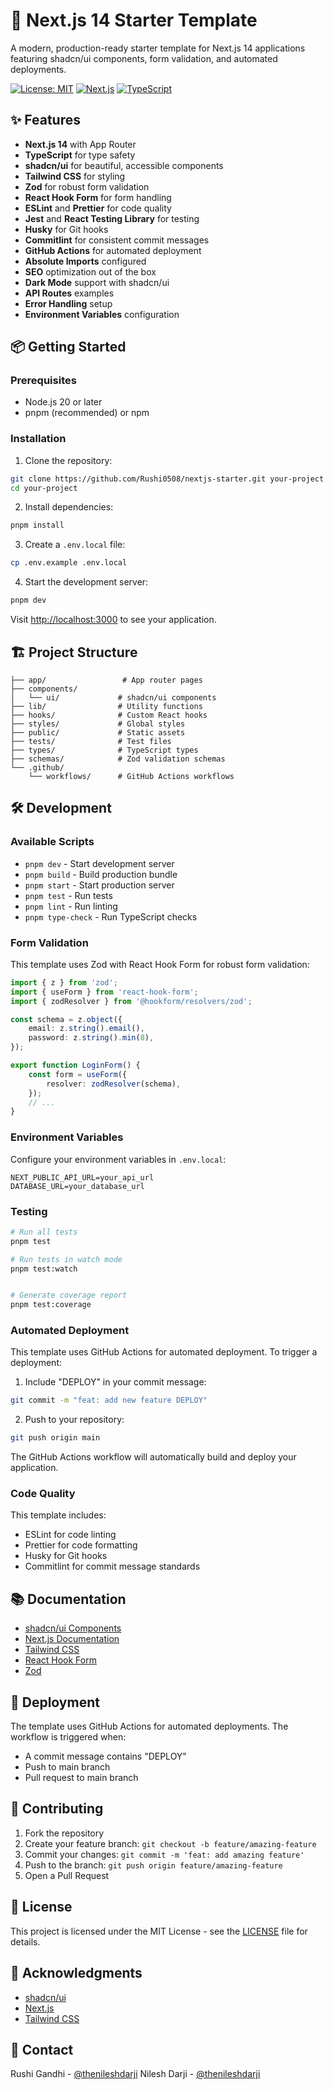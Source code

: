 # 🚀 Next.js 14 Starter Template

A modern, production-ready starter template for Next.js 14 applications featuring shadcn/ui components, form validation,
and automated deployments.

[![License: MIT](https://img.shields.io/badge/License-MIT-yellow.svg)](https://opensource.org/licenses/MIT)
[![Next.js](https://img.shields.io/badge/Next.js-14.0-blueviolet.svg)](https://nextjs.org/)
[![TypeScript](https://img.shields.io/badge/TypeScript-5.0-blue.svg)](https://www.typescriptlang.org/)

## ✨ Features

- **Next.js 14** with App Router
- **TypeScript** for type safety
- **shadcn/ui** for beautiful, accessible components
- **Tailwind CSS** for styling
- **Zod** for robust form validation
- **React Hook Form** for form handling
- **ESLint** and **Prettier** for code quality
- **Jest** and **React Testing Library** for testing
- **Husky** for Git hooks
- **Commitlint** for consistent commit messages
- **GitHub Actions** for automated deployment
- **Absolute Imports** configured
- **SEO** optimization out of the box
- **Dark Mode** support with shadcn/ui
- **API Routes** examples
- **Error Handling** setup
- **Environment Variables** configuration

## 📦 Getting Started

### Prerequisites

- Node.js 20 or later
- pnpm (recommended) or npm

### Installation

1. Clone the repository:

```bash
git clone https://github.com/Rushi0508/nextjs-starter.git your-project
cd your-project
```

2. Install dependencies:

```bash
pnpm install
```

3. Create a `.env.local` file:

```bash
cp .env.example .env.local
```

4. Start the development server:

```bash
pnpm dev
```

Visit [http://localhost:3000](http://localhost:3000) to see your application.

## 🏗️ Project Structure

```
├── app/                 # App router pages
├── components/
│   └── ui/             # shadcn/ui components
├── lib/                # Utility functions
├── hooks/              # Custom React hooks
├── styles/             # Global styles
├── public/             # Static assets
├── tests/              # Test files
├── types/              # TypeScript types
├── schemas/            # Zod validation schemas
└── .github/
    └── workflows/      # GitHub Actions workflows
```

## 🛠️ Development

### Available Scripts

- `pnpm dev` - Start development server
- `pnpm build` - Build production bundle
- `pnpm start` - Start production server
- `pnpm test` - Run tests
- `pnpm lint` - Run linting
- `pnpm type-check` - Run TypeScript checks

### Form Validation

This template uses Zod with React Hook Form for robust form validation:

```typescript
import { z } from 'zod';
import { useForm } from 'react-hook-form';
import { zodResolver } from '@hookform/resolvers/zod';

const schema = z.object({
	email: z.string().email(),
	password: z.string().min(8),
});

export function LoginForm() {
	const form = useForm({
		resolver: zodResolver(schema),
	});
	// ...
}
```

### Environment Variables

Configure your environment variables in `.env.local`:

```env
NEXT_PUBLIC_API_URL=your_api_url
DATABASE_URL=your_database_url
```

### Testing

```bash
# Run all tests
pnpm test

# Run tests in watch mode
pnpm test:watch


# Generate coverage report
pnpm test:coverage
```

### Automated Deployment

This template uses GitHub Actions for automated deployment. To trigger a deployment:

1. Include "DEPLOY" in your commit message:

```bash
git commit -m "feat: add new feature DEPLOY"
```

2. Push to your repository:

```bash
git push origin main
```

The GitHub Actions workflow will automatically build and deploy your application.

### Code Quality

This template includes:

- ESLint for code linting
- Prettier for code formatting
- Husky for Git hooks
- Commitlint for commit message standards

## 📚 Documentation

- [shadcn/ui Components](https://ui.shadcn.com)
- [Next.js Documentation](https://nextjs.org/docs)
- [Tailwind CSS](https://tailwindcss.com/docs)
- [React Hook Form](https://react-hook-form.com)
- [Zod](https://zod.dev)

## 🚀 Deployment

The template uses GitHub Actions for automated deployments. The workflow is triggered when:

- A commit message contains "DEPLOY"
- Push to main branch
- Pull request to main branch

## 🤝 Contributing

1. Fork the repository
2. Create your feature branch: `git checkout -b feature/amazing-feature`
3. Commit your changes: `git commit -m 'feat: add amazing feature'`
4. Push to the branch: `git push origin feature/amazing-feature`
5. Open a Pull Request

## 📄 License

This project is licensed under the MIT License - see the [LICENSE](LICENSE) file for details.

## 🙏 Acknowledgments

- [shadcn/ui](https://ui.shadcn.com)
- [Next.js](https://nextjs.org)
- [Tailwind CSS](https://tailwindcss.com)

## 📧 Contact

Rushi Gandhi - [@thenileshdarji](https://twitter.com/thenileshdarji) Nilesh Darji -
[@thenileshdarji](https://twitter.com/thenileshdarji)
